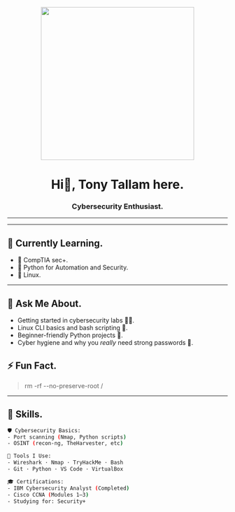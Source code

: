 
<p align="center">
 <img src="https://media.giphy.com/media/QpVUMRUJGokfqXyfa1/giphy.gif" width="350"/>
</p>

<h1 align="center">Hi👋, Tony Tallam here.</h1>
<h3 align="center">Cybersecurity Enthusiast. </h3>

---
---

## 🌱 Currently Learning.
- 📡 CompTIA sec+.
- 🐍 Python for Automation and Security.
- 🧪 Linux.

---

## 💬 Ask Me About.

- Getting started in cybersecurity labs 🧑‍💻.
- Linux CLI basics and bash scripting 🐧.
- Beginner-friendly Python projects 🔰.
- Cyber hygiene and why you *really* need strong passwords 🧠.

## ⚡ Fun Fact.

> rm -rf --no-preserve-root /

---

## 🧰 Skills.

```bash
🛡️ Cybersecurity Basics:
- Port scanning (Nmap, Python scripts)
- OSINT (recon-ng, TheHarvester, etc)

🧪 Tools I Use:
- Wireshark · Nmap · TryHackMe · Bash
- Git · Python · VS Code · VirtualBox

🎓 Certifications:
- IBM Cybersecurity Analyst (Completed)
- Cisco CCNA (Modules 1–3)
- Studying for: Security+
